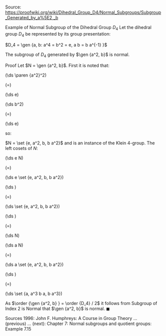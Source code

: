# 

Source: https://proofwiki.org/wiki/Dihedral_Group_D4/Normal_Subgroups/Subgroup_Generated_by_a%5E2,_b

Example of Normal Subgroup of the Dihedral Group $D_4$
Let the dihedral group $D_4$ be represented by its group presentation:

$D_4 = \gen {a, b: a^4 = b^2 = e, a b = b a^{-1} }$

The subgroup of $D_4$ generated by $\gen {a^2, b}$ is normal.


Proof
Let $N = \gen {a^2, b}$.
First it is noted that:














\(\ds \paren {a^2}^2\)

\(=\)







\(\ds e\)




















\(\ds b^2\)

\(=\)







\(\ds e\)









so:

$N = \set {e, a^2, b, b a^2}$
and is an instance of the Klein $4$-group.
The left cosets of $N$:















\(\ds e N\)

\(=\)







\(\ds e \set {e, a^2, b, b a^2}\)




















\(\ds \)

\(=\)







\(\ds \set {e, a^2, b, b a^2}\)




















\(\ds \)

\(=\)







\(\ds N\)
























\(\ds a N\)

\(=\)







\(\ds a \set {e, a^2, b, b a^2}\)




















\(\ds \)

\(=\)







\(\ds \set {a, a^3 b a, b a^3}\)










As $\order {\gen {a^2, b} } = \order {D_4} / 2$ it follows from Subgroup of Index 2 is Normal that $\gen {a^2, b}$ is normal.
$\blacksquare$


Sources
1996: John F. Humphreys: A Course in Group Theory ... (previous) ... (next): Chapter $7$: Normal subgroups and quotient groups: Example $7.15$




